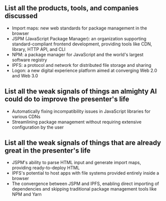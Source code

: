 ## List all the products, tools, and companies discussed
- Import maps: new web standards for package management in the browser
- JSPM (JavaScript Package Manager): an organization supporting standard-compliant frontend development, providing tools like CDN, library, HTTP API, and CLI
- NPM: a package manager for JavaScript and the world's largest software registry
- IPFS: a protocol and network for distributed file storage and sharing
- Logon: a new digital experience platform aimed at converging Web 2.0 and Web 3.0

## List all the weak signals of things an almighty AI could do to improve the presenter's life
- Automatically fixing incompatibility issues in JavaScript libraries for various CDNs
- Streamlining package management without requiring extensive configuration by the user

## List all the weak signals of things that are already great in the presenter's life
- JSPM's ability to parse HTML input and generate import maps, providing ready-to-deploy HTML
- IPFS's potential to host apps with file systems provided entirely inside a browser
- The convergence between JSPM and IPFS, enabling direct importing of dependencies and skipping traditional package management tools like NPM and Yarn